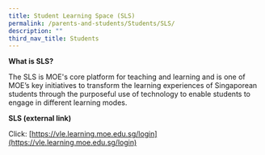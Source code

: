 ```yaml
---
title: Student Learning Space (SLS)
permalink: /parents-and-students/Students/SLS/
description: ""
third_nav_title: Students
---
```

**What is SLS?**

The SLS is MOE's core platform for teaching and learning and is one of MOE’s key initiatives to transform the learning experiences of Singaporean students through the purposeful use of technology to enable students to engage in different learning modes.

**SLS (external link)**

Click: [https://vle.learning.moe.edu.sg/login](https://vle.learning.moe.edu.sg/login)